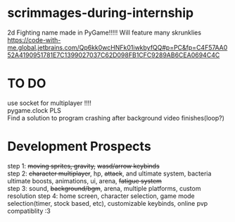# scrimmages-during-internship
2d Fighting name made in PyGame!!!!!
Will feature many skrunklies
https://code-with-me.global.jetbrains.com/Qp6kk0wcHNFk01iwkbyfQQ#p=PC&fp=C4F57AA052A4190951781E7C1399027037C62D098FB1CFC9289AB6CEA0694C4C
# TO DO
use socket for multiplayer !!!!  
pygame.clock PLS  
Find a solution to program crashing after background video finishes(loop?)



# Development Prospects
step 1: ~~moving sprites, gravity,~~ ~~wasd/arrow keybinds~~  
step 2: ~~character multiplayer~~, hp, ~~attack~~, and ultimate system, bacteria ultimate boosts, animations, ui, arena, ~~fatigue system~~  
step 3: sound, ~~background/bgm~~, arena, multiple platforms, custom resolution
step 4: home screen, character selection, game mode selection(timer, stock based, etc), customizable keybinds, online pvp compatiblity :3
